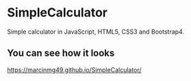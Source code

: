 # SimpleCalculator
Simple calculator in JavaScript, HTML5, CSS3 and Bootstrap4.

## You can see how it looks 
https://marcinmg49.github.io/SimpleCalculator/

